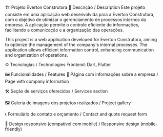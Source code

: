 🏗️ Projeto Everton Construtora
📌 Descrição / Description
Este projeto consiste em uma aplicação web desenvolvida para a Everton Construtora, com o objetivo de otimizar o gerenciamento de processos internos da empresa. A aplicação permite o controle eficiente de informações, facilitando a comunicação e a organização das operações.

This project is a web application developed for Everton Construtora, aiming to optimize the management of the company's internal processes. The application allows efficient information control, enhancing communication and organization of operations.

⚙️ Tecnologias / Technologies
Frontend: Dart, Flutter

🖼️ Funcionalidades / Features
📄 Página com informações sobre a empresa
/ Page with company information

🛠️ Seção de serviços oferecidos
/ Services section

🖼️ Galeria de imagens dos projetos realizados
/ Project gallery

📞 Formulário de contato e orçamento
/ Contact and quote request form

📱 Design responsivo (compatível com mobile)
/ Responsive design (mobile-friendly)

